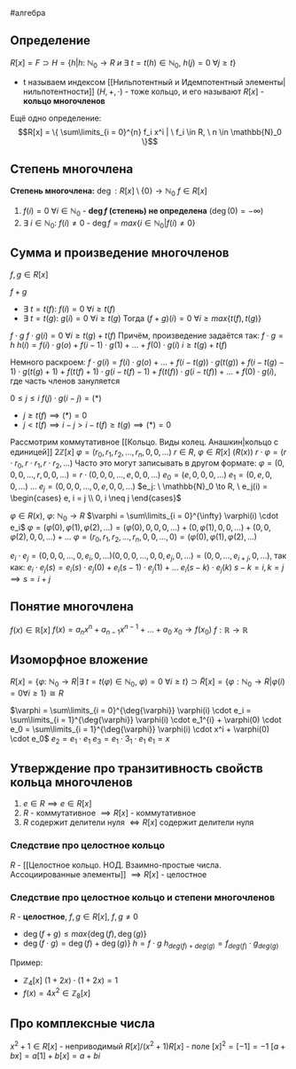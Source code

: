 #алгебра 
## Определение
$R[x] = F \supset H = \{ h| h: \ \mathbb{N}_0 \to R \ и \ \exists \ t = t(h) \in \mathbb{N}_0, \ h(j) = 0 \ \forall j \geq t \}$
- t называем индексом [[Нильпотентный и Идемпотентный элементы|нильпотентности]]
$(H, +, \cdot)$ - тоже кольцо, и его называют $R[x]$ - **кольцо многочленов**

Ещё одно определение:
$$R[x] = \{ \sum\limits_{i = 0}^{n} f_i x^i | \  f_i \in R, \ n \in \mathbb{N}_0 \}$$

## Степень многочлена
**Степень многочлена:** $\deg: R[x] \setminus \{ 0 \} \to \mathbb{N}_0$
$f \in R[x]$
1) $f(i) = 0 \ \forall i \in \mathbb{N}_0$ - **$\deg f$ (степень) не определена** $(\deg(0) = - \infty)$
2) $\exists \ i \in \mathbb{N}_0: \ f(i) \neq 0$ - $\deg f = max \{ i \in \mathbb{N}_0 | f(i) \neq 0 \}$

## Сумма и произведение многочленов
$f, g \in R[x]$

$f + g$
- $\exists \ t = t(f): \ f(i) = 0 \ \forall i \geq t(f)$
- $\exists \ t = t(g): \ g(i) = 0 \ \forall i \geq t(g)$
Тогда $(f + g)(i) = 0 \ \forall i \geq max \{ t(f), t(g) \}$

$f \cdot g$
$f \cdot g(i) = 0 \ \forall i \geq t(g) + t(f)$
Причём, произведение задаётся так:
$f \cdot g = h$
$h(i) = f(i) \cdot g(o) + f(i - 1) \cdot g(1) + \dots + f(0) \cdot g(i)$
$i \geq t(g) + t(f)$

Немного раскроем:
$f \cdot g(i) = f(i) \cdot g(o) + \dots + f(i - t(g)) \cdot g(t(g)) + f(i - t(g) - 1) \cdot g(t(g) + 1) + f(t(f) + 1) \cdot g(i - t(f) - 1) + f(t(f)) \cdot g(i - t(f)) + \dots + f(0) \cdot g(i)$, где часть членов зануляется

$0 \leq j \leq i$
$f(j) \cdot g(i - j) = (*)$
- $j \geq t(f) \implies (*) = 0$
- $j < t(f) \implies i - j > i - t(f) \geq t(g) \implies (*) = 0$


Рассмотрим коммутативное [[Кольцо. Виды колец. Анашкин|кольцо с единицей]]
$2 \mathbb{Z}[x]$
$\varphi = (r_0, r_1, r_2, \dots, r_n, 0, 0, \dots)$
$r \in R, \ \varphi \in R[x] \ (R(x))$
$r \cdot \varphi = (r \cdot r_0, r \cdot r_1, r \cdot r_2, \dots)$
Часто это могут записывать в другом формате: $\varphi = (0, 0, 0, \dots, r, 0, 0, \dots) = r \cdot (0, 0, 0, \dots, e, 0, 0, \dots)$
$e_0 = (e, 0, 0, 0, \dots)$
$e_1 = (0, e, 0, 0, \dots)$
$\dots$
$e_j = (0, 0, 0, \dots, 0, e, 0, 0, \dots)$
$e_j: \ \mathbb{N}_0 \to R, \ e_j(i) = \begin{cases} e, i = j \\ 0, i \neq j \end{cases}$

$\varphi \in R(x), \ \varphi: \ \mathbb{N}_0 \to R$
$\varphi = \sum\limits_{i = 0}^{\infty} \varphi(i) \cdot e_i$
$\varphi = (\varphi(0), \varphi(1), \varphi(2), \dots) = (\varphi(0), 0, 0, 0, \dots) + (0, \varphi(1), 0, 0, \dots) + (0, 0, \varphi(2), 0, 0, \dots) + \dots$
$\varphi = (r_0, r_1, r_2, \dots, r_n, 0, 0, \dots, 0) = (\varphi(0), \varphi(1), \varphi(2), \dots)$

$e_i \cdot e_j = (0, 0, 0, \dots, 0, e_i, 0, \dots) (0, 0, 0, \dots, 0, 0, e_j, 0, \dots) = (0, 0, \dots, e_{i + j}, 0, \dots)$, так как:
$e_i \cdot e_j(s) = e_i(s) \cdot e_j(0) + e_i(s - 1) \cdot e_j(1) + \dots$
$e_i(s - k) \cdot e_j(k)$
$s - k = i, k = j \implies s = i + j$

## Понятие многочлена
$f(x) \in \mathbb{R}[x]$
$f(x) = a_nx^n + a_{n - 1}x^{n - 1} + \dots + a_0$
$x_0 \to f(x_0)$
$f: \mathbb{R} \to \mathbb{R}$

## Изоморфное вложение
$R[x] = \{ \varphi: \ \mathbb{N}_0 \to R | \exists \ t = t(\varphi) \in \mathbb{N}_0, \ \varphi) = 0 \ \forall i \geq t \} \supset \tilde{R}[x] = \{ \varphi: \mathbb{N}_0 \to R | \varphi(i) = 0 \forall i \geq 1 \} \cong R$

$\varphi = \sum\limits_{i = 0}^{\deg{\varphi}} \varphi(i) \cdot e_i = \sum\limits_{i = 1}^{\deg{\varphi}} \varphi(i) \cdot e_1^{i} + \varphi(0) \cdot e_0 = \sum\limits_{i = 1}^{\deg{\varphi}} \varphi(i) \cdot x^i + \varphi(0) \cdot e_0$
$e_2 = e_1 \cdot e_1$
$e_3 = e_1 \cdot 3_1 \cdot e_1$
$e_1 = x$

## Утверждение про транзитивность свойств кольца многочленов
1) $e \in R \implies e \in R[x]$
2) $R$ - коммутативное $\implies R[x]$ - коммутативное
3) $R$ содержит делители нуля $\iff R[x]$ содержит делители нуля

### Следствие про целостное кольцо
$R$ - [[Целостное кольцо. НОД. Взаимно-простые числа. Ассоциированные элементы]] $\implies R[x]$ - целостное

### Следствие про целостное кольцо и степени многочленов
$R$ - **целостное**, $f, g \in R[x], \ f, g \neq 0$
- $\deg(f + g) \leq max \{ \deg(f), \deg(g) \}$
- $\deg(f \cdot g) = \deg(f) + \deg(g) \}$
$h = f \cdot g$
$h_{deg(f) + deg(g)} = f_{deg(f)} \cdot g_{deg(g)}$

Пример: 
- $\mathbb{Z}_4[x]$
	$(1 + 2x) \cdot (1 + 2x) = 1$
- $f(x) = 4x^2 \in \mathbb{Z}_8[x]$

## Про комплексные числа
$x^2 + 1 \in R[x]$ - неприводимый
$R[x] / (x^2 + 1)R[x]$ - поле
$[x]^2 = [-1] = -1$
$[a + bx] = a[1] + b[x] = a + bi$